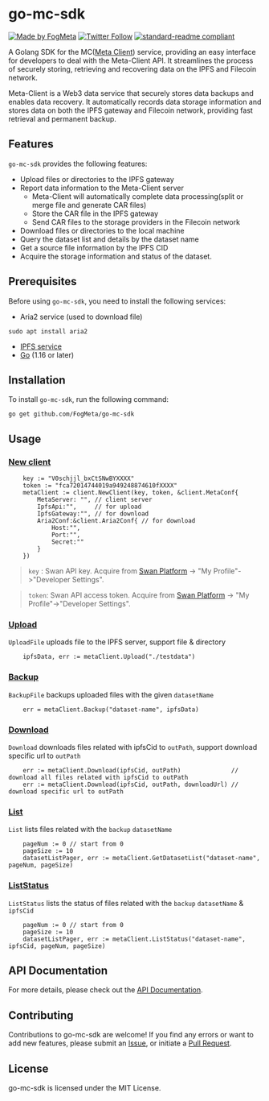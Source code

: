 # go-mc-sdk

[![Made by FogMeta](https://img.shields.io/badge/made%20by-FogMeta-green.svg)](https://en.fogmeta.com/)
[![Twitter Follow](https://img.shields.io/twitter/follow/FogMeta)](https://twitter.com/FogMeta)
[![standard-readme compliant](https://img.shields.io/badge/readme%20style-standard-brightgreen.svg)](https://github.com/RichardLitt/standard-readme)

A Golang SDK for the MC([Meta Client](https://github.com/FogMeta/meta-client)) service, providing an easy interface for developers to deal with the Meta-Client API. It streamlines the process of securely storing, retrieving and recovering data on the IPFS and Filecoin network. 

Meta-Client is a Web3 data service that securely stores data backups and enables data recovery. It automatically records data storage information and stores data on both the IPFS gateway and Filecoin network, providing fast retrieval and permanent backup.

## Features

`go-mc-sdk` provides the following features:

- Upload files or directories to the IPFS gateway
- Report data information to the Meta-Client server 
    - Meta-Client will automatically complete data processing(split or merge file and generate CAR files)
    - Store the CAR file in the IPFS gateway
    - Send CAR files to the storage providers in the Filecoin network
- Download files or directories to the local machine
- Query the dataset list and details by the dataset name
- Get a source file information by the IPFS CID
- Acquire the storage information and status of the dataset.

## Prerequisites

Before using `go-mc-sdk`, you need to install the following services:

- Aria2 service (used to download file)

```
sudo apt install aria2 
```
- [IPFS service](https://docs.ipfs.tech/install/command-line/#install-official-binary-distributions)
- [Go](https://golang.org/dl/) (1.16 or later)

## Installation

To install `go-mc-sdk`, run the following command:

```
go get github.com/FogMeta/go-mc-sdk
```


## Usage

### [New client](https://github.com/FogMeta/go-mc-sdk/blob/main/document/api.md#newapiclient)

```
    key := "V0schjjl_bxCtSNwBYXXXX"
    token := "fca72014744019a949248874610fXXXX"
    metaClient := client.NewClient(key, token, &client.MetaConf{
        MetaServer: "", // client server
        IpfsApi:"",     // for upload
        IpfsGateway:"", // for download
        Aria2Conf:&client.Aria2Conf{ // for download
            Host:"",
            Port:"",
            Secret:""
        }
    })
```
>`key` : Swan API key. Acquire from [Swan Platform](https://console.filswan.com/#/dashboard) -> "My Profile"->"Developer Settings". 

>`token`: Swan API access token. Acquire from [Swan Platform](https://console.filswan.com/#/dashboard) -> "My Profile"->"Developer Settings". 

### [Upload](https://github.com/FogMeta/go-mc-sdk/blob/main/document/api.md#upload) 

`UploadFile` uploads file to the IPFS server, support file & directory


```
    ipfsData, err := metaClient.Upload("./testdata")
```

### [Backup](https://github.com/FogMeta/go-mc-sdk/blob/main/document/api.md#backup)

`BackupFile` backups uploaded files with the given `datasetName`

```
    err = metaClient.Backup("dataset-name", ipfsData)
```

### [Download](https://github.com/FogMeta/go-mc-sdk/blob/main/document/api.md#download)

`Download` downloads files related with ipfsCid to `outPath`, support download specific url to `outPath`

```
    err := metaClient.Download(ipfsCid, outPath)              // download all files related with ipfsCid to outPath
    err := metaClient.Download(ipfsCid, outPath, downloadUrl) // download specific url to outPath
```

### [List](https://github.com/FogMeta/go-mc-sdk/blob/main/document/api.md#list)

`List` lists files related with the `backup` `datasetName`

```
    pageNum := 0 // start from 0
    pageSize := 10
    datasetListPager, err := metaClient.GetDatasetList("dataset-name", pageNum, pageSize)
```

### [ListStatus](https://github.com/FogMeta/go-mc-sdk/blob/main/document/api.md#list)

`ListStatus` lists the status of files related with the `backup` `datasetName` & `ipfsCid`

```
    pageNum := 0 // start from 0
    pageSize := 10
    datasetListPager, err := metaClient.ListStatus("dataset-name", ipfsCid, pageNum, pageSize)
```

## API Documentation

For more details, please check out the [API Documentation](document/api.md ':include').

## Contributing

Contributions to go-mc-sdk are welcome! If you find any errors or want to add new features, please submit an [Issue](https://github.com/FogMeta/go-mc-sdk/issues), or initiate a [Pull Request](https://github.com/FogMeta/go-mc-sdk/pulls).

## License

go-mc-sdk is licensed under the MIT License.
